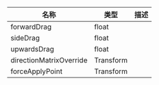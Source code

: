| 名称 | 类型 | 描述 |
| ----------- | ----------- | ----------- |
| forwardDrag | float |  |
| sideDrag | float |  |
| upwardsDrag | float|  |
| directionMatrixOverride | Transform |  |
| forceApplyPoint | Transform |  |
